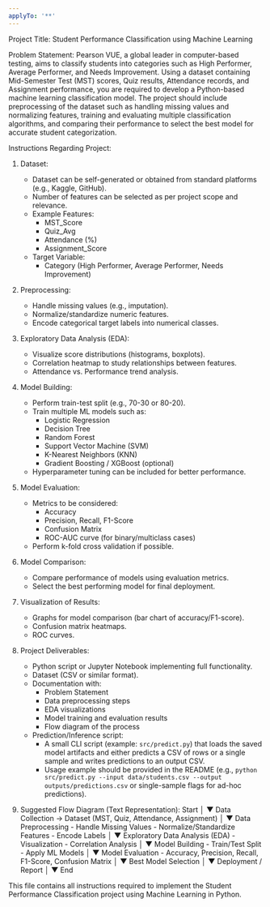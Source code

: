 ```yaml
---
applyTo: '**'
---
```


Project Title: Student Performance Classification using Machine Learning

Problem Statement:
Pearson VUE, a global leader in computer-based testing, aims to classify students into categories such as High Performer, Average Performer, and Needs Improvement. Using a dataset containing Mid-Semester Test (MST) scores, Quiz results, Attendance records, and Assignment performance, you are required to develop a Python-based machine learning classification model. The project should include preprocessing of the dataset such as handling missing values and normalizing features, training and evaluating multiple classification algorithms, and comparing their performance to select the best model for accurate student categorization.

Instructions Regarding Project:
1. Dataset:
   - Dataset can be self-generated or obtained from standard platforms (e.g., Kaggle, GitHub).
   - Number of features can be selected as per project scope and relevance.
   - Example Features:
        * MST_Score
        * Quiz_Avg
        * Attendance (%)
        * Assignment_Score
   - Target Variable:
        * Category (High Performer, Average Performer, Needs Improvement)

2. Preprocessing:
   - Handle missing values (e.g., imputation).
   - Normalize/standardize numeric features.
   - Encode categorical target labels into numerical classes.

3. Exploratory Data Analysis (EDA):
   - Visualize score distributions (histograms, boxplots).
   - Correlation heatmap to study relationships between features.
   - Attendance vs. Performance trend analysis.

4. Model Building:
   - Perform train-test split (e.g., 70-30 or 80-20).
   - Train multiple ML models such as:
        * Logistic Regression
        * Decision Tree
        * Random Forest
        * Support Vector Machine (SVM)
        * K-Nearest Neighbors (KNN)
        * Gradient Boosting / XGBoost (optional)
   - Hyperparameter tuning can be included for better performance.

5. Model Evaluation:
   - Metrics to be considered:
        * Accuracy
        * Precision, Recall, F1-Score
        * Confusion Matrix
        * ROC-AUC curve (for binary/multiclass cases)
   - Perform k-fold cross validation if possible.

6. Model Comparison:
   - Compare performance of models using evaluation metrics.
   - Select the best performing model for final deployment.

7. Visualization of Results:
   - Graphs for model comparison (bar chart of accuracy/F1-score).
   - Confusion matrix heatmaps.
   - ROC curves.

8. Project Deliverables:
   - Python script or Jupyter Notebook implementing full functionality.
   - Dataset (CSV or similar format).
   - Documentation with:
        * Problem Statement
        * Data preprocessing steps
        * EDA visualizations
        * Model training and evaluation results
        * Flow diagram of the process
   - Prediction/Inference script:
     * A small CLI script (example: `src/predict.py`) that loads the saved model artifacts and either predicts a CSV of rows or a single sample and writes predictions to an output CSV.
     * Usage example should be provided in the README (e.g., `python src/predict.py --input data/students.csv --output outputs/predictions.csv` or single-sample flags for ad-hoc predictions).

9. Suggested Flow Diagram (Text Representation):
   Start
     │
     ▼
   Data Collection → Dataset (MST, Quiz, Attendance, Assignment)
     │
     ▼
   Data Preprocessing
       - Handle Missing Values
       - Normalize/Standardize Features
       - Encode Labels
     │
     ▼
   Exploratory Data Analysis (EDA)
       - Visualization
       - Correlation Analysis
     │
     ▼
   Model Building
       - Train/Test Split
       - Apply ML Models
     │
     ▼
   Model Evaluation
       - Accuracy, Precision, Recall, F1-Score, Confusion Matrix
     │
     ▼
   Best Model Selection
     │
     ▼
   Deployment / Report
     │
     ▼
   End

This file contains all instructions required to implement the Student Performance Classification project using Machine Learning in Python.
